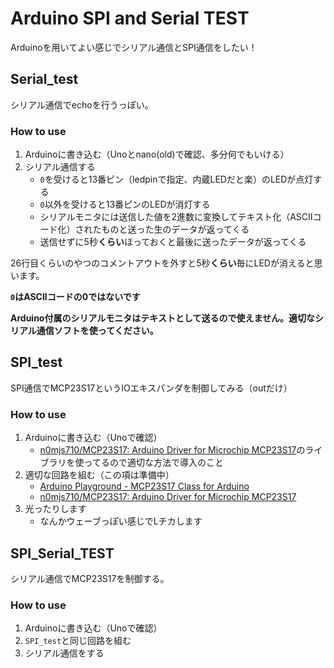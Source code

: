 # Arduino SPI and Serial TEST

Arduinoを用いてよい感じでシリアル通信とSPI通信をしたい！

## Serial_test

シリアル通信でechoを行うっぽい。

### How to use

1. Arduinoに書き込む（Unoとnano(old)で確認、多分何でもいける）
1. シリアル通信する
    - `0`を受けると13番ピン（ledpinで指定、内蔵LEDだと楽）のLEDが点灯する
    - `0`以外を受けると13番ピンのLEDが消灯する
    - シリアルモニタには送信した値を2進数に変換してテキスト化（ASCIIコード化）されたものと送った生のデータが返ってくる
    - 送信せずに5秒**くらい**ほっておくと最後に送ったデータが返ってくる

26行目くらいのやつのコメントアウトを外すと5秒**くらい**毎にLEDが消えると思います。

**`0`はASCIIコードの0ではないです**

**Arduino付属のシリアルモニタはテキストとして送るので使えません。適切なシリアル通信ソフトを使ってください。**

## SPI_test

SPI通信でMCP23S17というIOエキスパンダを制御してみる（outだけ）

### How to use

1. Arduinoに書き込む（Unoで確認）
    - [n0mjs710/MCP23S17: Arduino Driver for Microchip MCP23S17](https://github.com/n0mjs710/MCP23S17)のライブラリを使ってるので適切な方法で導入のこと
1. 適切な回路を組む（この項は準備中）
    - [Arduino Playground \- MCP23S17 Class for Arduino](https://playground.arduino.cc/Main/MCP23S17#Introduction)
    - [n0mjs710/MCP23S17: Arduino Driver for Microchip MCP23S17](https://github.com/n0mjs710/MCP23S17)
1. 光ったりします
    - なんかウェーブっぽい感じでLチカします

## SPI_Serial_TEST

シリアル通信でMCP23S17を制御する。

### How to use

1. Arduinoに書き込む（Unoで確認）
1. `SPI_test`と同じ回路を組む
1. シリアル通信をする